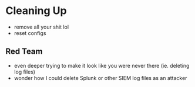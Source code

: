 
# Cleaning Up

- remove all your shit lol
- reset configs

## Red Team
- even deeper trying to make it look like you were never there (ie. deleting log files)
- wonder how I could delete Splunk or other SIEM log files as an attacker